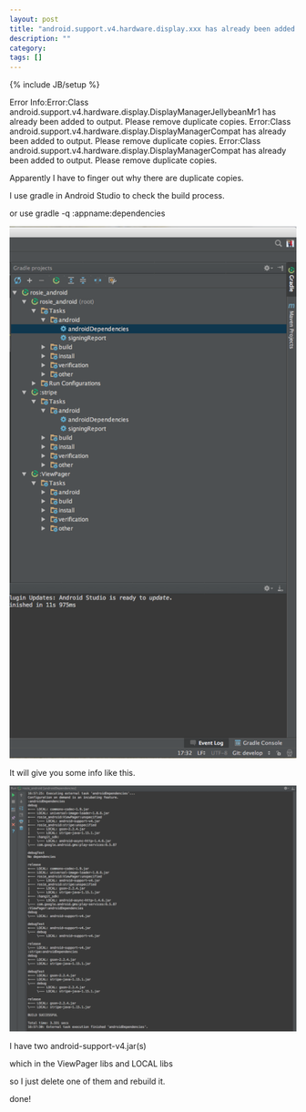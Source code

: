 ```yaml
---
layout: post
title: "android.support.v4.hardware.display.xxx has already been added to output"
description: ""
category: 
tags: []
---
```

{% include JB/setup %}


Error Info:Error:Class android.support.v4.hardware.display.DisplayManagerJellybeanMr1 has already been added to output. Please remove duplicate copies.
Error:Class android.support.v4.hardware.display.DisplayManagerCompat has already been added to output. Please remove duplicate copies.
Error:Class android.support.v4.hardware.display.DisplayManagerCompat has already been added to output. Please remove duplicate copies.

Apparently I have to finger out why there are duplicate copies.

I use gradle in Android Studio to check the build process.

or use gradle -q :appname:dependencies

![](/assets/Gradle.jpeg)


It will give you some info like this.


![](/assets/GradleInfo.jpeg)


I have two android-support-v4.jar(s)

which in the ViewPager libs and LOCAL libs

so I just delete one of them and rebuild it.

done!